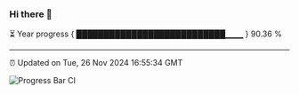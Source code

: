 ### Hi there 👋

⏳ Year progress { ███████████████████████████▁▁▁ } 90.36 %

---

⏰ Updated on Tue, 26 Nov 2024 16:55:34 GMT

![Progress Bar CI](https://github.com/liununu/liununu/workflows/Progress%20Bar%20CI/badge.svg)
